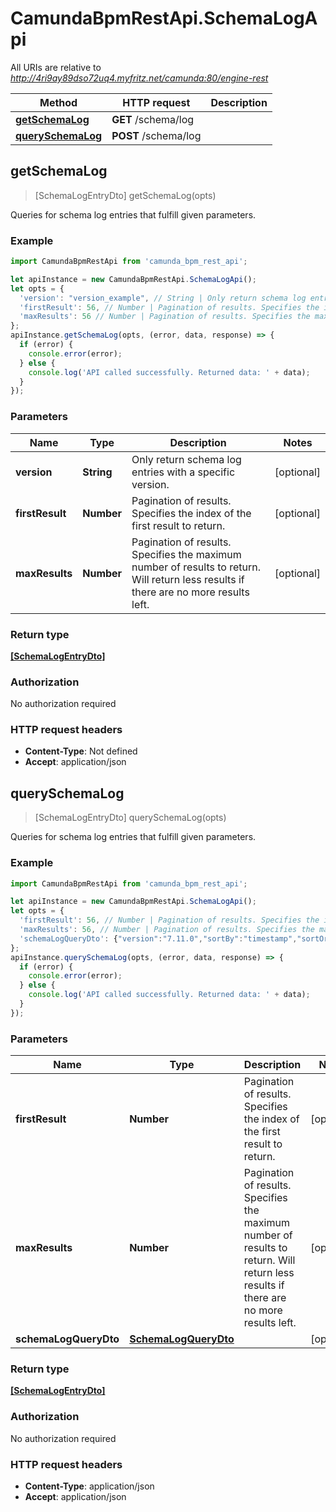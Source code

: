 # CamundaBpmRestApi.SchemaLogApi

All URIs are relative to *http://4ri9ay89dso72uq4.myfritz.net/camunda:80/engine-rest*

Method | HTTP request | Description
------------- | ------------- | -------------
[**getSchemaLog**](SchemaLogApi.md#getSchemaLog) | **GET** /schema/log | 
[**querySchemaLog**](SchemaLogApi.md#querySchemaLog) | **POST** /schema/log | 



## getSchemaLog

> [SchemaLogEntryDto] getSchemaLog(opts)



Queries for schema log entries that fulfill given parameters.

### Example

```javascript
import CamundaBpmRestApi from 'camunda_bpm_rest_api';

let apiInstance = new CamundaBpmRestApi.SchemaLogApi();
let opts = {
  'version': "version_example", // String | Only return schema log entries with a specific version.
  'firstResult': 56, // Number | Pagination of results. Specifies the index of the first result to return.
  'maxResults': 56 // Number | Pagination of results. Specifies the maximum number of results to return. Will return less results if there are no more results left.
};
apiInstance.getSchemaLog(opts, (error, data, response) => {
  if (error) {
    console.error(error);
  } else {
    console.log('API called successfully. Returned data: ' + data);
  }
});
```

### Parameters


Name | Type | Description  | Notes
------------- | ------------- | ------------- | -------------
 **version** | **String**| Only return schema log entries with a specific version. | [optional] 
 **firstResult** | **Number**| Pagination of results. Specifies the index of the first result to return. | [optional] 
 **maxResults** | **Number**| Pagination of results. Specifies the maximum number of results to return. Will return less results if there are no more results left. | [optional] 

### Return type

[**[SchemaLogEntryDto]**](SchemaLogEntryDto.md)

### Authorization

No authorization required

### HTTP request headers

- **Content-Type**: Not defined
- **Accept**: application/json


## querySchemaLog

> [SchemaLogEntryDto] querySchemaLog(opts)



Queries for schema log entries that fulfill given parameters.

### Example

```javascript
import CamundaBpmRestApi from 'camunda_bpm_rest_api';

let apiInstance = new CamundaBpmRestApi.SchemaLogApi();
let opts = {
  'firstResult': 56, // Number | Pagination of results. Specifies the index of the first result to return.
  'maxResults': 56, // Number | Pagination of results. Specifies the maximum number of results to return. Will return less results if there are no more results left.
  'schemaLogQueryDto': {"version":"7.11.0","sortBy":"timestamp","sortOrder":"asc"} // SchemaLogQueryDto | 
};
apiInstance.querySchemaLog(opts, (error, data, response) => {
  if (error) {
    console.error(error);
  } else {
    console.log('API called successfully. Returned data: ' + data);
  }
});
```

### Parameters


Name | Type | Description  | Notes
------------- | ------------- | ------------- | -------------
 **firstResult** | **Number**| Pagination of results. Specifies the index of the first result to return. | [optional] 
 **maxResults** | **Number**| Pagination of results. Specifies the maximum number of results to return. Will return less results if there are no more results left. | [optional] 
 **schemaLogQueryDto** | [**SchemaLogQueryDto**](SchemaLogQueryDto.md)|  | [optional] 

### Return type

[**[SchemaLogEntryDto]**](SchemaLogEntryDto.md)

### Authorization

No authorization required

### HTTP request headers

- **Content-Type**: application/json
- **Accept**: application/json

